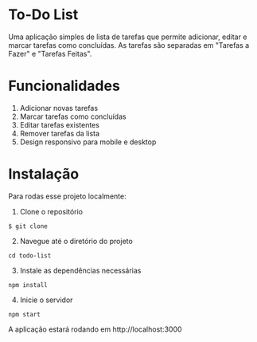 # To-Do List

Uma aplicação simples de lista de tarefas que permite adicionar, editar e marcar tarefas como concluídas. As tarefas são separadas em "Tarefas a Fazer" e "Tarefas Feitas".

# Funcionalidades

1. Adicionar novas tarefas
2. Marcar tarefas como concluídas
3. Editar tarefas existentes
4. Remover tarefas da lista
5. Design responsivo para mobile e desktop

# Instalação

Para rodas esse projeto localmente:

1. Clone o repositório

```
$ git clone 
```

2. Navegue até o diretório do projeto

```
cd todo-list
```

3. Instale as dependências necessárias

```
npm install
```

4. Inicie o servidor

```
npm start
```

A aplicação estará rodando em http://localhost:3000
